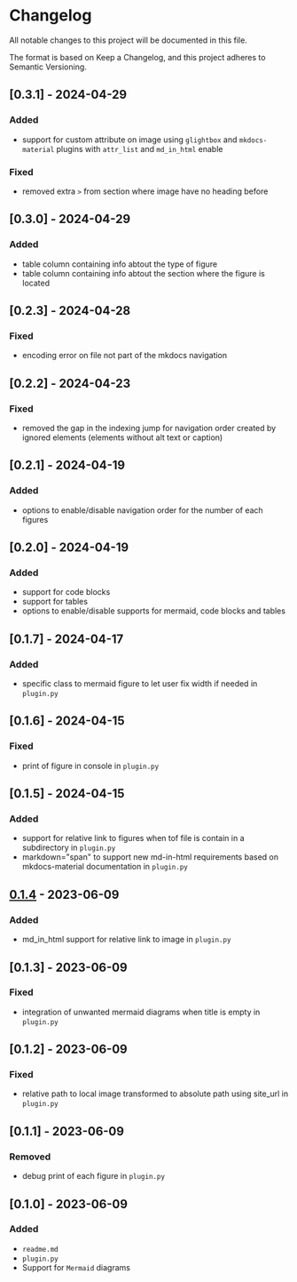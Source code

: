 # Changelog

All notable changes to this project will be documented in this file.

The format is based on Keep a Changelog, and this project adheres to Semantic Versioning.

## [0.3.1] - 2024-04-29

### Added

- support for custom attribute on image using `glightbox` and `mkdocs-material` plugins with `attr_list` and `md_in_html` enable

### Fixed

- removed extra `>` from section where image have no heading before

## [0.3.0] - 2024-04-29

### Added

- table column containing info abtout the type of figure
- table column containing info abtout the section where the figure is located

## [0.2.3] - 2024-04-28

### Fixed

- encoding error on file not part of the mkdocs navigation

## [0.2.2] - 2024-04-23

### Fixed

- removed the gap in the indexing jump for navigation order created by ignored elements (elements without alt text or caption)

## [0.2.1] - 2024-04-19

### Added

- options to enable/disable navigation order for the number of each figures

## [0.2.0] - 2024-04-19

### Added

- support for code blocks
- support for tables
- options to enable/disable supports for mermaid, code blocks and tables

## [0.1.7] - 2024-04-17

### Added

- specific class to mermaid figure to let user fix width if needed in `plugin.py`

## [0.1.6] - 2024-04-15

### Fixed

- print of figure in console in `plugin.py`

## [0.1.5] - 2024-04-15

### Added

- support for relative link to figures when tof file is contain in a subdirectory in `plugin.py`
- markdown="span" to support new md-in-html requirements based on mkdocs-material documentation in `plugin.py`

## [0.1.4] - 2023-06-09

### Added

- md_in_html support for relative link to image in `plugin.py`

## [0.1.3] - 2023-06-09

### Fixed

- integration of unwanted mermaid diagrams when title is empty in `plugin.py`

## [0.1.2] - 2023-06-09

### Fixed

- relative path to local image transformed to absolute path using site_url in `plugin.py`

## [0.1.1] - 2023-06-09

### Removed

- debug print of each figure in `plugin.py`

## [0.1.0] - 2023-06-09

### Added

- `readme.md`
- `plugin.py`
- Support for `Mermaid` diagrams

[0.1.4]: https://gitlab.com/cfpt-mkdocs-plugins/mkdocs-table-of-figures/-/releases/v0.1.4